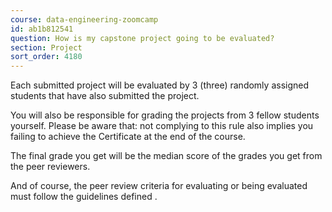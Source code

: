 ```yaml
---
course: data-engineering-zoomcamp
id: ab1b812541
question: How is my capstone project going to be evaluated?
section: Project
sort_order: 4180
---
```


Each submitted project will be evaluated by 3 (three) randomly assigned students that have also submitted the project.

You will also be responsible for grading the projects from 3 fellow students yourself. Please be aware that: not complying to this rule also implies you failing to achieve the Certificate at the end of the course.

The final grade you get will be the median score of the grades you get from the peer reviewers.

And of course, the peer review criteria for evaluating or being evaluated must follow the guidelines defined .

